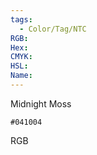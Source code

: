 ```yaml
---
tags:
  - Color/Tag/NTC
RGB:
Hex:
CMYK:
HSL:
Name:
---
```

Midnight Moss
```palette
#041004
```
RGB
